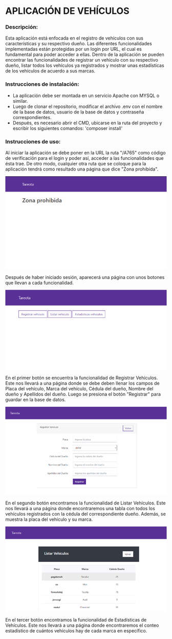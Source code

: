 # **APLICACIÓN DE VEHÍCULOS**

### **Descripción:**
Esta aplicación está enfocada en el registro de vehículos con sus características y su respectivo dueño. Las diferentes funcionalidades implementadas están protegidas por un login por URL, el cual es fundamental para poder acceder a ellas. Dentro de la aplicación se pueden encontrar las funcionalidades de registrar un vehículo con su respectivo dueño, listar todos los vehículos ya registrados y mostrar unas estadísticas de los vehículos de acuerdo a sus marcas.

### **Instrucciones de instalación:**
- La aplicación debe ser montada en un servicio Apache con MYSQL o similar. 
- Luego de clonar el repositorio, modificar el archivo .env con el nombre de la base de datos, usuario de la base de datos y contraseña correspondientes.
- Después, es necesario abrir el CMD, ubicarse en la ruta del proyecto y escribir los siguientes comandos:
	'composer install'


### **Instrucciones de uso:**
Al iniciar la aplicación se debe poner en la URL la ruta "/A765" como código de verificación para el login y poder así, acceder a las funcionalidades que ésta trae. De otro modo, cualquier otra ruta que se coloque para la aplicación tendrá como resultado una página que dice "Zona prohibida".

<img src="/public/img/zona.PNG" alt="zona"
	title="Zona Prohibida"/>
  
Después de haber iniciado sesión, aparecerá una página con unos botones que llevan a cada funcionalidad. 

<img src="/public/img/enlaces.PNG" alt="enlaces"
	title="Enlaces"/>

En el primer botón se encuentra la funcionalidad de Registrar Vehículos. Este nos llevará a una página donde se debe deben llenar los campos de Placa del vehículo, Marca del vehículo, Cédula del dueño, Nombre del dueño y Apellidos del dueño. Luego se presiona el botón "Registrar" para guardar en la base de datos.

<img src="/public/img/registrar.PNG" alt="registrar"
	title="Registrar"/>

En el segundo botón encontramos la funcionalidad de Listar Vehículos. Este nos llevará a una página donde encontraremos una tabla con todos los vehículos registrados con la cédula del correspondiente dueño. Además, se muestra la placa del vehículo y su marca.

<img src="/public/img/listar.PNG" alt="listar"
	title="Listar"/>

En el tercer botón encontramos la funcionalidad de Estadísticas de Vehículos. Este nos llevará a una página donde encontraremos el conteo estadístico de cuántos vehículos hay de cada marca en específico.
